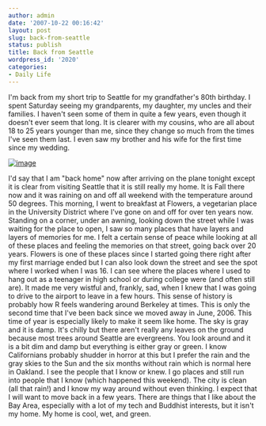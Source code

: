 ```yaml
---
author: admin
date: '2007-10-22 00:16:42'
layout: post
slug: back-from-seattle
status: publish
title: Back from Seattle
wordpress_id: '2020'
categories:
- Daily Life
---
```


I'm back from my short trip to Seattle for my grandfather's 80th
birthday. I spent Saturday seeing my grandparents, my daughter, my
uncles and their families. I haven't seen some of them in quite a few
years, even though it doesn't ever seem that long. It is clearer with my
cousins, who are all about 18 to 25 years younger than me, since they
change so much from the times I've seen them last. I even saw my brother
and his wife for the first time since my wedding.

[![image](http://farm1.static.flickr.com/113/285456416_21c757ce74.jpg)](http://www.flickr.com/photo_zoom.gne?id=285456416&size=m)

I'd say that I am "back home" now after arriving on the plane tonight
except it is clear from visiting Seattle that it is still really my
home. It is Fall there now and it was raining on and off all weekend
with the temperature around 50 degrees. This morning, I went to
breakfast at Flowers, a vegetarian place in the University District
where I've gone on and off for over ten years now. Standing on a corner,
under an awning, looking down the street while I was waiting for the
place to open, I saw so many places that have layers and layers of
memories for me. I felt a certain sense of peace while looking at all of
these places and feeling the memories on that street, going back over 20
years. Flowers is one of these places since I started going there right
after my first marriage ended but I can also look down the street and
see the spot where I worked when I was 16. I can see where the places
where I used to hang out as a teenager in high school or during college
were (and often still are). It made me very wistful and, frankly, sad,
when I knew that I was going to drive to the airport to leave in a few
hours. This sense of history is probably how R feels wandering around
Berkeley at times. This is only the second time that I've been back
since we moved away in June, 2006. This time of year is especially
likely to make it seem like home. The sky is gray and it is damp. It's
chilly but there aren't really any leaves on the ground because most
trees around Seattle are evergreens. You look around and it is a bit dim
and damp but everything is either gray or green. I know Californians
probably shudder in horror at this but I prefer the rain and the gray
skies to the Sun and the six months without rain which is normal here in
Oakland. I see the people that I know or knew. I go places and still run
into people that I know (which happened this weekend). The city is clean
(all that rain!) and I know my way around without even thinking. I
expect that I will want to move back in a few years. There are things
that I like about the Bay Area, especially with a lot of my tech and
Buddhist interests, but it isn't my home. My home is cool, wet, and
green.

